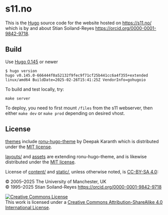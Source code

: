 # s11.no

This is the [Hugo](https://gohugo.io/) source code for the website hosted on <https://s11.no/> which is by and about Stian Soiland-Reyes <https://orcid.org/0000-0001-9842-9718>.

## Build

Use [Hugo 0.145](https://github.com/gohugoio/hugo/releases/tag/v0.145.0) or newer

```shell
$ hugo version
hugo v0.145.0-666444f0a52132f9fec9f71cf25b441cc6a4f355+extended linux/amd64 BuildDate=2025-02-26T15:41:25Z VendorInfo=gohugoio
```

To build and test locally, try:

```
make server
```

To deploy, you need to first mount `/files` from the s11 webserver, then either `make dev` or `make prod` depending on desired vhost.


## License

[themes](themes/) include [ronu-hugo-theme](https://github.com/softwareyoga/ronu-hugo-theme) by Deepak Karanth which is distributed under the [MIT license](https://github.com/softwareyoga/ronu-hugo-theme/blob/master/LICENSE).

[layouts/](layouts/) and [assets](assets/) are extending ronu-hugo-theme, and is likewise distributed under the [MIT license](https://spdx.org/licenses/MIT).

License of [content/](content/) and [static/](static/), unless otherwise noted, is [CC-BY-SA 4.0](https://spdx.org/licenses/CC-BY-SA-4.0.html):

©️ 2005–2025 The University of Manchester, UK  
©️ 1995–2025 Stian Soiland-Reyes <https://orcid.org/0000-0001-9842-9718>

<a rel="license" href="http://creativecommons.org/licenses/by-sa/4.0/"><img alt="Creative Commons License" style="border-width:0" src="https://mirrors.creativecommons.org/presskit/buttons/88x31/svg/by-sa.svg" /></a><br />This work is licensed under a <a rel="license" href="http://creativecommons.org/licenses/by-sa/4.0/">Creative Commons Attribution-ShareAlike 4.0 International License</a>.
